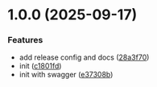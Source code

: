 # 1.0.0 (2025-09-17)


### Features

* add release config and docs ([28a3f70](https://github.com/nunsie/1fichier-ts/commit/28a3f709b76e9e810c549880fde19436b66bace1))
* init ([c1801fd](https://github.com/nunsie/1fichier-ts/commit/c1801fdc5f64ffecc9c0434f7390ad594e428b7a))
* init with swagger ([e37308b](https://github.com/nunsie/1fichier-ts/commit/e37308b22fc6d831ee6a444c231ab52662e169f1))
